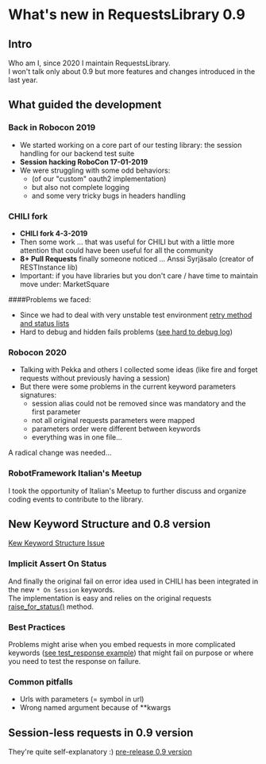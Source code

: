 # What's new in RequestsLibrary 0.9

## Intro

Who am I, since 2020 I maintain RequestsLibrary.  
I won't talk only about 0.9 but more features and changes introduced in the last year. 

## What guided the development

### Back in Robocon 2019

- We started working on a core part of our testing library:
  the session handling for our backend test suite
- **Session hacking RoboCon 17-01-2019**
- We were struggling with some odd behaviors:
    - (of our "custom" oauth2 implementation)
    - but also not complete logging
    - and some very tricky bugs in headers handling
  
### CHILI fork

- **CHILI fork 4-3-2019**
- Then some work ... that was useful for CHILI
  but with a little more attention that could have been useful for all the community  
- **8+ Pull Requests** finally someone noticed ... Anssi Syrjäsalo (creator of RESTInstance lib)
- Important: if you have libraries but you don't care / have time to maintain move under: MarketSquare

####Problems we faced:  
- Since we had to deal with very unstable test environment [retry method and status lists](https://robotframework-requests.netlify.app/doc/requestslibrary#Create%20Session)
- Hard to debug and hidden fails problems ([see hard to debug log](../failonstatus/hard_to_debug_log_example.html))

### Robocon 2020 

- Talking with Pekka and others I collected some ideas (like fire and forget requests 
  without previously having a session)
- But there were some problems in the current keyword parameters signatures:
  - session alias could not be removed since was mandatory and the first parameter
  - not all original requests parameters were mapped 
  - parameters order were different between keywords
  - everything was in one file...

A radical change was needed... 

### RobotFramework Italian's Meetup

I took the opportunity of Italian's Meetup to further discuss 
and organize coding events to contribute to the library.

## New Keyword Structure and 0.8 version

[Kew Keyword Structure Issue](https://github.com/MarketSquare/robotframework-requests/issues/258)

### Implicit Assert On Status

And finally the original fail on error idea used in CHILI has been integrated in the new `* On Session` keywords.  
The implementation is easy and relies on the original requests [raise_for_status()](https://2.python-requests.org/en/master/_modules/requests/models/#Response.raise_for_status) method.

### Best Practices

Problems might arise when you embed requests in more complicated keywords ([see test_response example](../response/test_response.robot))
that might fail on purpose or where you need to test the response on failure. 

### Common pitfalls 

- Urls with parameters (= symbol in url)
- Wrong named argument because of **kwargs

## Session-less requests in 0.9 version

They're quite self-explanatory :)
[pre-release 0.9 version](https://github.com/MarketSquare/robotframework-requests/blob/master/README.md)
